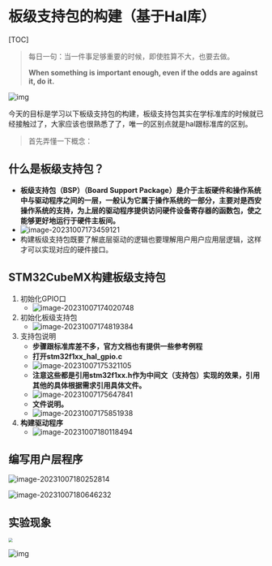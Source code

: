 # 板级支持包的构建（基于Hal库）

[TOC]



> 每日一句：当一件事足够重要的时候，即使胜算不大，也要去做。
>
> **When something is important enough, even if the odds are against it, do it.**

![img](https://zdh934.oss-cn-shenzhen.aliyuncs.com/PigGo/202310071714202.gif)

今天的目标是学习以下板级支持包的构建，板级支持包其实在学标准库的时候就已经接触过了，大家应该也很熟悉了了，唯一的区别点就是hal跟标准库的区别。

> 首先弄懂一下概念：

## 什么是板级支持包？

- **板级支持包（BSP）（Board Support Package）是介于主板硬件和操作系统中与驱动程序之间的一层，一般认为它属于操作系统的一部分，主要对是西安操作系统的支持，为上层的驱动程序提供访问硬件设备寄存器的函数包，使之能够更好地运行于硬件主板间。**
- ![image-20231007173459121](https://zdh934.oss-cn-shenzhen.aliyuncs.com/PigGo/202310071734192.png)
- 构建板级支持包既要了解底层驱动的逻辑也要理解用户用户应用层逻辑，这样才可以实现对应的硬件接口。

## STM32CubeMX构建板级支持包

1. 初始化GPIO口
    - ![image-20231007174020748](https://zdh934.oss-cn-shenzhen.aliyuncs.com/PigGo/202310071740833.png)
2. 初始化板级支持包
    - ![image-20231007174819384](https://zdh934.oss-cn-shenzhen.aliyuncs.com/PigGo/202310071748452.png)
3. 支持包说明
    - **步骤跟标准库差不多，官方文档也有提供一些参考例程**
    - **打开stm32f1xx_hal_gpio.c**
    - ![image-20231007175321105](https://zdh934.oss-cn-shenzhen.aliyuncs.com/PigGo/202310071753183.png)
    - **注意这些都是引用stm32f1xx.h作为中间文（支持包）实现的效果，引用其他的具体根据需求引用具体文件。**
    - ![image-20231007175647841](https://zdh934.oss-cn-shenzhen.aliyuncs.com/PigGo/202310071756903.png)
    - **文件说明。**
    - ![image-20231007175851938](https://zdh934.oss-cn-shenzhen.aliyuncs.com/PigGo/202310071758003.png)
4. **构建驱动程序**
    - ![image-20231007180118494](https://zdh934.oss-cn-shenzhen.aliyuncs.com/PigGo/202310071801547.png)

## 编写用户层程序

![image-20231007180252814](https://zdh934.oss-cn-shenzhen.aliyuncs.com/PigGo/202310071802874.png)

![image-20231007180646232](https://zdh934.oss-cn-shenzhen.aliyuncs.com/PigGo/202310071806281.png)

## 实验现象

<img src="https://zdh934.oss-cn-shenzhen.aliyuncs.com/PigGo/202310071808262.gif" style="zoom:50%;" />

![img](https://zdh934.oss-cn-shenzhen.aliyuncs.com/PigGo/202310071811784.gif)
